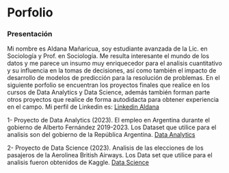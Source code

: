 # Porfolio
### Presentación 
Mi nombre es Aldana Mañaricua, soy estudiante avanzada de la Lic. en Sociología y Prof. en Sociología. Me resulta interesante el mundo de los datos y me parece un insumo muy enriquecedor para el analisis cuantitativo y su influencia en la tomas de decisiones, así como también el impacto de desarrollo de modelos de predicción para la resolución de problemas. 
En el siguiente porfolio se encuentran los proyectos finales que realice en los cursos de Data Analytics y Data Science, además también forman parte otros proyectos que realice de forma autodidacta para obtener experiencia en el campo.
Mi perfil de Linkedin es: [Linkedin Aldana](www.linkedin.com/in/aldana-estefania-mañaricua-a7b1b1199)

1- Proyecto de Data Analytics (2023). El empleo en Argentina durante el gobierno de Alberto Fernández 2019-2023. 
Los Dataset que utilice para el analisis son del gobierno de la República Argentina.
[Data Analytics](https://github.com/Aldanaem/Porfolio/tree/db12228481b629ec8d821eb490b4d64cf2c535b5/Data%20Analytics)

2- Proyecto de Data Science (2023). Analisis de las elecciones de los pasajeros de la Aerolinea British Airways. 
Los Data set que utilice para el analisis fueron obtenidos de Kaggle. 
[Data Science](https://github.com/Aldanaem/Porfolio/tree/db12228481b629ec8d821eb490b4d64cf2c535b5/Data%20Science/Eleccion%20Pasajeros%20Aerolinea%20British%20Airways)

